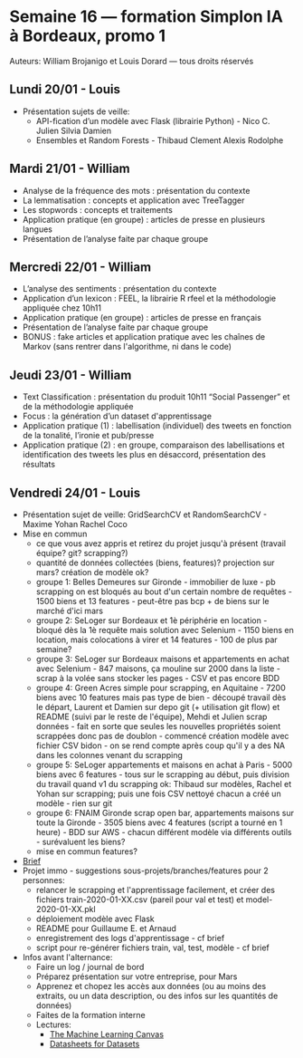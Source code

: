 # Semaine 16 — formation Simplon IA à Bordeaux, promo 1

Auteurs: William Brojanigo et Louis Dorard — tous droits réservés

## Lundi 20/01 - Louis

* Présentation sujets de veille:
  * API-fication d’un modèle avec Flask (librairie Python) - Nico C. Julien Silvia Damien
  * Ensembles et Random Forests - Thibaud Clement Alexis Rodolphe

## Mardi 21/01 - William

* Analyse de la fréquence des mots : présentation du contexte
* La lemmatisation : concepts et application avec TreeTagger
* Les stopwords : concepts et traitements
* Application pratique (en groupe) : articles de presse en plusieurs langues
* Présentation de l’analyse faite par chaque groupe

## Mercredi 22/01 - William

* L’analyse des sentiments : présentation du contexte
* Application d’un lexicon : FEEL, la librairie R rfeel et la méthodologie appliquée chez 10h11
* Application pratique (en groupe) : articles de presse en français
* Présentation de l’analyse faite par chaque groupe
* BONUS : fake articles et application pratique avec les chaînes de Markov (sans rentrer dans l'algorithme, ni dans le code)

## Jeudi 23/01 - William

* Text Classification : présentation du produit 10h11 “Social Passenger” et de la méthodologie appliquée
* Focus : la génération d’un dataset d'apprentissage
* Application pratique (1) : labellisation (individuel) des tweets en fonction de la tonalité, l’ironie et pub/presse
* Application pratique (2) : en groupe, comparaison des labellisations et identification des tweets les plus en désaccord, présentation des résultats

## Vendredi 24/01 - Louis

* Présentation sujet de veille: GridSearchCV et RandomSearchCV - Maxime Yohan Rachel Coco
* Mise en commun
  * ce que vous avez appris et retirez du projet jusqu'à présent (travail équipe? git? scrapping?)
  * quantité de données collectées (biens, features)? projection sur mars? création de modèle ok?
  * groupe 1: Belles Demeures sur Gironde - immobilier de luxe - pb scrapping on est bloqués au bout d'un certain nombre de requêtes - 1500 biens et 13 features - peut-être pas bcp + de biens sur le marché d'ici mars
  * groupe 2: SeLoger sur Bordeaux et 1è périphérie en location - bloqué dès la 1è requête mais solution avec Selenium - 1150 biens en location, mais colocations à virer et 14 features - 100 de plus par semaine?
  * groupe 3: SeLoger sur Bordeaux maisons et appartements en achat avec Selenium - 847 maisons, ça mouline sur 2000 dans la liste - scrap à la volée sans stocker les pages - CSV et pas encore BDD
  * groupe 4: Green Acres simple pour scrapping, en Aquitaine - 7200 biens avec 10 features mais pas type de bien - découpé travail dès le départ, Laurent et Damien sur depo git (+ utilisation git flow) et README (suivi par le reste de l'équipe), Mehdi et Julien scrap données - fait en sorte que seules les nouvelles propriétés soient scrappées donc pas de doublon - commencé création modèle avec fichier CSV bidon - on se rend compte après coup qu'il y a des NA dans les colonnes venant du scrapping
  * groupe 5: SeLoger appartements et maisons en achat à Paris - 5000 biens avec 6 features - tous sur le scrapping au début, puis division du travail quand v1 du scrapping ok: Thibaud sur modèles, Rachel et Yohan sur scrapping; puis une fois CSV nettoyé chacun a créé un modèle - rien sur git
  * groupe 6: FNAIM Gironde scrap open bar, appartements maisons sur toute la Gironde - 3505 biens avec 4 features (script a tourné en 1 heure) - BDD sur AWS - chacun différent modèle via différents outils - surévaluent les biens?
  * mise en commun features?
* [Brief](https://gist.github.com/louisdorard/88e09b8fdc4be81c27cde6e1b9bb9f61)
* Projet immo - suggestions sous-projets/branches/features pour 2 personnes:
  * relancer le scrapping et l'apprentissage facilement, et créer des fichiers train-2020-01-XX.csv (pareil pour val et test) et model-2020-01-XX.pkl
  * déploiement modèle avec Flask
  * README pour Guillaume E. et Arnaud
  * enregistrement des logs d'apprentissage - cf brief
  * script pour re-générer fichiers train, val, test, modèle - cf brief
* Infos avant l'alternance:
  * Faire un log / journal de bord
  * Préparez présentation sur votre entreprise, pour Mars
  * Apprenez et chopez les accès aux données (ou au moins des extraits, ou un data description, ou des infos sur les quantités de données)
  * Faites de la formation interne
  * Lectures:
    * [The Machine Learning Canvas](https://gumroad.com/l/mlcanvas/gbi40xs)
    * [Datasheets for Datasets](https://www.microsoft.com/en-us/research/publication/datasheets-for-datasets/)
